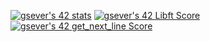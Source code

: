 [![gsever's 42 stats](https://badge42.herokuapp.com/api/stats/gsever?darkmode=true&privacyEmail=false&privacyName=false)](https://github.com/JaeSeoKim/badge42)
[![gsever's 42 Libft Score](https://badge42.herokuapp.com/api/project/gsever?/Libft)](https://github.com/JaeSeoKim/badge42)
[![gsever's 42 get_next_line Score](https://badge42.herokuapp.com/api/project/gsever?/get_next_line)](https://projects.intra.42.fr/42cursus-libft/gsever)
